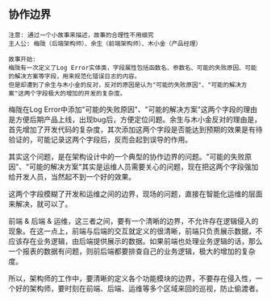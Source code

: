 ## 协作边界

```
注意: 通过一个小故事来描述，故事的合理性不用细究
主人公: 梅陇（后端架构师）、余生（前端架构师）、木小金（产品经理）

故事开始: 
梅陇有一次定义了Log Error实体类，字段属性包括函数名、参数名、可能的失败原因、可能的解决方案等字段，用来规范化错误日志的内容。
但是却遭到了余生与木小金的反对，反对的原因是认为"可能的失败原因"、"可能的解决方案"这两个字段极大的增加的开发的复杂度。
```

梅陇在Log Error中添加"可能的失败原因"、"可能的解决方案"这两个字段的理由是方便后期产品上线，出现bug后，方便定位问题。余生与木小金反对的理由是，首先增加了开发代码的复杂度，其次添加这两个字段是否能达到预期的效果是有待验证的，可能记录这两个字段后，反而会起到误导的作用。

其实这个问题，是在架构设计中的一个典型的协作边界的问题。"可能的失败原因"、"可能的解决方案"其实是运维人员需要关心的问题，现在把这两个字段强加给开发人员，当然起不到一个好的效果。

这两个字段模糊了开发和运维之间的边界，现场的问题，直接在智能化运维的层面来解决，就可以了。

前端 & 后端 & 运维，这三者之间，要有一个清晰的边界，不允许存在逻辑侵入的现象。在这一点上，前端与后端的交互就定义的很清晰，前端只负责展示数据，不应该存在业务逻辑，由后端提供展示的数据。如果前端也处理业务逻辑的话，那么一个报表的数据有问题，则前后端都要排查自己的业务逻辑，极大的增加的复杂度。

所以，架构师的工作中，要清晰的定义各个功能模块的边界，不要存在侵入性，一个好的架构师，要时刻在前端、后端、运维等多个区域来回的巡视，防止偷渡者。
